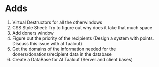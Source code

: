# Adds
1. Virtual Destructors for all the otherwindows
2. CSS Style Sheet: Try to figure out why does it take that much space
3. Add doners window
4. Figure out the priority of the recipients (Design a system with points. Discuss this issue with al Taalouf)
5. Get the domains of the information needed for the doners/donations/recipient data in the database
6. Create a DataBase for Al Taalouf (Server and client bases)

